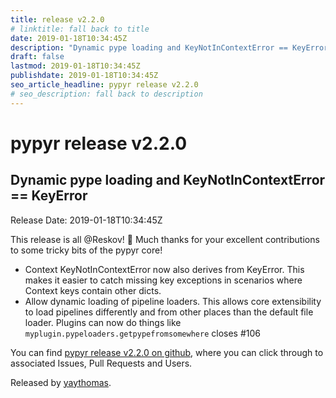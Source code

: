 ```yaml
---
title: release v2.2.0
# linktitle: fall back to title
date: 2019-01-18T10:34:45Z
description: "Dynamic pype loading and KeyNotInContextError == KeyError"
draft: false
lastmod: 2019-01-18T10:34:45Z
publishdate: 2019-01-18T10:34:45Z
seo_article_headline: pypyr release v2.2.0
# seo_description: fall back to description
---
```

# pypyr release v2.2.0
## Dynamic pype loading and KeyNotInContextError == KeyError
Release Date: 2019-01-18T10:34:45Z

This release is all @Reskov! 🎉 Much thanks for your excellent contributions to some tricky bits of the pypyr core! 
- Context KeyNotInContextError now also derives from KeyError. This makes it easier to catch missing key exceptions in scenarios where Context keys contain other dicts.
- Allow dynamic loading of pipeline loaders. This allows core extensibility to load pipelines differently and from other places than the default file loader. Plugins can now do things like `myplugin.pypeloaders.getpypefromsomewhere` closes #106 


You can find [pypyr release v2.2.0 on github](https://github.com/pypyr/pypyr-cli/releases/tag/v2.2.0), where you can 
click through to associated Issues, Pull Requests and Users.

Released by [yaythomas](https://github.com/yaythomas).

